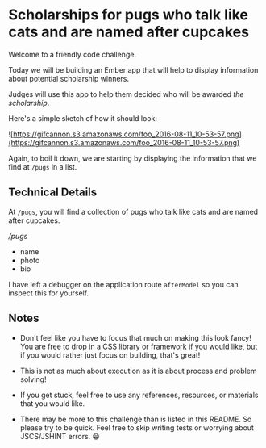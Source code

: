 # Scholarships for pugs who talk like cats and are named after cupcakes

Welcome to a friendly code challenge.

Today we will be building an Ember app that will help to display information
about potential scholarship winners.

Judges will use this app to help them decided who will be awarded _the
scholarship_.

Here's a simple sketch of how it should look:

![https://gifcannon.s3.amazonaws.com/foo_2016-08-11_10-53-57.png](https://gifcannon.s3.amazonaws.com/foo_2016-08-11_10-53-57.png)

Again, to boil it down, we are starting by displaying the information that we
find at `/pugs` in a list.

## Technical Details

At `/pugs`, you will find a collection of pugs who talk like cats and are named
after cupcakes.

_/pugs_

* name
* photo
* bio

I have left a debugger on the application route `afterModel` so you can inspect
this for yourself. 

## Notes

* Don't feel like you have to focus that much on making this look fancy! You are
  free to drop in a CSS library or framework if you would like, but if you would
  rather just focus on building, that's great!

* This is not as much about execution as it is about process and problem
  solving!

* If you get stuck, feel free to use any references, resources, or materials that
  you would like. 

* There may be more to this challenge than is listed in this README. So please
  try to be quick. Feel free to skip writing tests or worrying about JSCS/JSHINT
  errors. 😁

